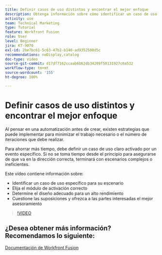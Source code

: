 ```yaml
---
title: Definir casos de uso distintos y encontrar el mejor enfoque
description: Obtenga información sobre cómo identificar un caso de uso específico para su escenario, determinar el diseño correcto y ofrecer a los interesados los mejores consejos en  [!DNL Adobe Workfront Fusion].
activity: use
team: Technical Marketing
type: Tutorial
feature: Workfront Fusion
role: User
level: Beginner
jira: KT-9070
exl-id: 2be7bc61-5c63-47b2-b140-ad9352508d5c
recommendations: noDisplay,catalog
doc-type: video
source-git-commit: d17df7162ccaab6b62db34209f50131927c0a532
workflow-type: tm+mt
source-wordcount: '155'
ht-degree: 100%

---
```


# Definir casos de uso distintos y encontrar el mejor enfoque

Al pensar en una automatización antes de crear, existen estrategias que puede implementar para minimizar el trabajo necesario o el número de iteraciones que debe realizar.

Para ahorrar más tiempo, debe definir un caso de uso claro activado por un evento específico. Si no se toma tiempo desde el principio para asegurarse de que va en la dirección correcta, terminará con escenarios complejos o ineficientes.

Este vídeo contiene información sobre:

* Identificar un caso de uso específico para su escenario
* Elija el módulo de activación correcto
* Determine el diseño adecuado para un alto rendimiento
* Cuestione las suposiciones y ofrezca a las partes interesadas el mejor asesoramiento

>[!VIDEO](https://video.tv.adobe.com/v/335311/?quality=12&learn=on&enablevpops)

## ¿Desea obtener más información? Recomendamos lo siguiente:

[Documentación de Workfront Fusion](https://experienceleague.adobe.com/docs/workfront/using/adobe-workfront-fusion/workfront-fusion-2.html?lang=es)
